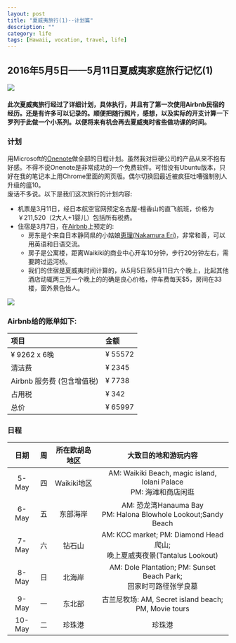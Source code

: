 ```yaml
---
layout: post
title: "夏威夷旅行(1)--计划篇"
description: ""
category: life
tags: [Hawaii, vocation, travel, life]
---
```



## 2016年5月5日——5月11日夏威夷家庭旅行记忆(1)

![](/winterwang.github.io/image/Hanauma.jpg)


#### 此次夏威夷旅行经过了详细计划，具体执行，并且有了第一次使用Airbnb民宿的经历。还是有许多可以记录的。顺便把随行照片，感想，以及实际的开支计算一下罗列于此做一个小系列。以便将来有机会再去夏威夷时省些做功课的时间。

### 计划
用Microsoft的[Onenote](https://www.onenote.com/)做全部的日程计划。虽然我对巨硬公司的产品从来不抱有好感。不得不说Onenote是非常成功的一个免费软件。可惜没有Ubuntu版本，只好在我的笔记本上用Chrome里面的网页版。偶尔切换回最近被疯狂吐嘈强制别人升级的瘟10。
<br>废话不多说。以下是我们这次旅行的计划内容:

* 机票是3月11日，经日本航空官网预定名古屋-檀香山的直飞航班，价格为￥211,520（2大人+1婴儿）包括所有税费。
* 住宿是3月7日，在[Airbnb](https://goo.gl/1NnF68)上预定的: 
    + 房东是个来自日本静岡県的小姑娘[恵理(Nakamura Eri)](https://goo.gl/5gSnU1)，非常和善，可以用英语和日语交流。
    + 房子是公寓楼，距离Waikiki的商业中心开车10分钟，步行20分钟左右，需要跨过运河桥。
    + 我们的住宿是夏威夷时间计算的，从5月5日至5月11日六个晚上，比起其他酒店动辄两三万一个晚上的的确是良心价格，停车费每天$5，房间在33楼，窗外景色怡人。

    
![](winterwang.github.io/image/Eri.jpg)


### Airbnb给的账单如下:

|项目                       |金额    |
|:--------------------------|:-------|
|¥ 9262 x 6晚               |¥ 55572 |
|清洁费                     |¥ 2345  |
|Airbnb 服务费 (包含增值税) |¥ 7738  |
|占用税                     |¥ 342   |
|总价                       |¥ 65997 |



### 日程
|日期   |周 |所在欧胡岛地区  |大致目的地和游玩内容                                                   |
|:-----:|:-:|:--------------:|:---------------------------------------------------------------------:|
|5-May  |四 |Waikiki地区     |AM: Waikiki Beach,  magic island, Iolani Palace <br>PM: 海滩和商店闲逛 |
|6-May  |五 |东部海岸        |AM: 恐龙湾Hanauma Bay <br>PM: Halona Blowhole Lookout;Sandy Beach      |
|7-May  |六 |钻石山          |AM: KCC market; PM: Diamond Head爬山; <br>晚上夏威夷夜景(Tantalus Lookout) |
|8-May  |日 |北海岸          |AM: Dole Plantation; PM: Sunset Beach Park; <br>回家时可路径张学良墓       |
|9-May  |一 |东北部          |古兰尼牧场: AM, Secret island beach; PM, Movie tours                   |
|10-May |二 |珍珠港          |珍珠港                                                                 |




